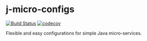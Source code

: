 # j-micro-configs
[![Build Status](https://www.travis-ci.org/fnmartinez/j-micro-configs.svg?branch=master)](https://www.travis-ci.org/fnmartinez/j-micro-configs) [![codecov](https://codecov.io/gh/fnmartinez/j-micro-configs/branch/master/graph/badge.svg)](https://codecov.io/gh/fnmartinez/j-micro-configs)

Flexible and easy configurations for simple Java micro-services.

